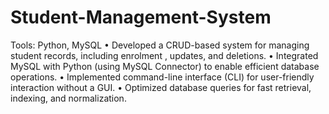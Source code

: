 # Student-Management-System
Tools: Python, MySQL
•	Developed a CRUD-based system for managing student records, including enrolment , updates, and deletions.
•	Integrated MySQL with Python (using MySQL Connector) to enable efficient database operations.
•	Implemented command-line interface (CLI) for user-friendly interaction without a GUI.
•	Optimized database queries for fast retrieval, indexing, and normalization.
